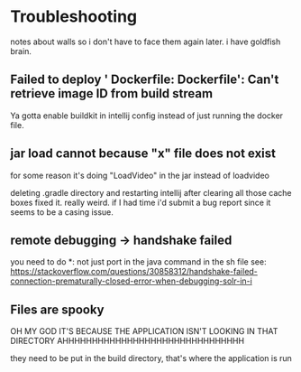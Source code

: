 # Troubleshooting
notes about walls so i don't have to face them 
again later. i have goldfish brain. 
## Failed to deploy '<unknown> Dockerfile: Dockerfile': Can't retrieve image ID from build stream
Ya gotta enable buildkit in intellij config instead of just running the docker file.

## jar load cannot because "x" file does not exist

for some reason it's doing "LoadVideo" in the jar instead of loadvideo

deleting .gradle directory and restarting intellij after
clearing all those cache boxes fixed it. really weird.
if I had time i'd submit a bug report since it seems
to be a casing issue.

## remote debugging -> handshake failed

you need to do *:<port> not just port in the java command 
in the sh file
see: https://stackoverflow.com/questions/30858312/handshake-failed-connection-prematurally-closed-error-when-debugging-solr-in-i

## Files are spooky
OH MY GOD
IT'S BECAUSE THE APPLICATION ISN'T LOOKING IN THAT 
DIRECTORY
AHHHHHHHHHHHHHHHHHHHHHHHHHHHHHHH

they need to be put in the build directory, that's where
the application is run